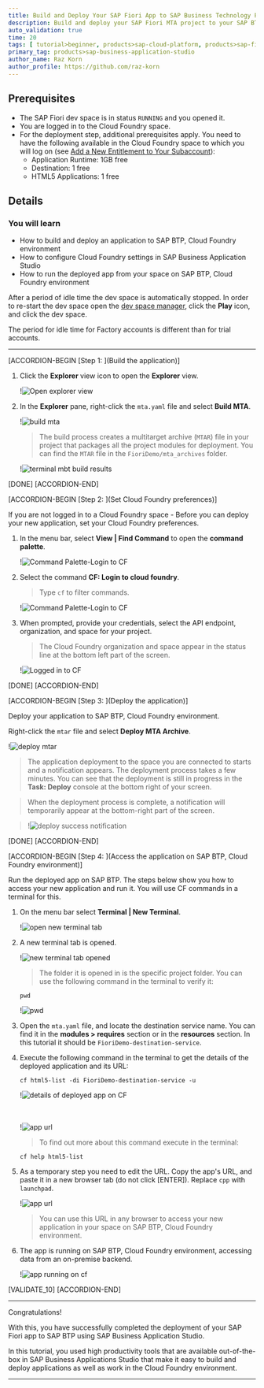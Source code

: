 ```yaml
---
title: Build and Deploy Your SAP Fiori App to SAP Business Technology Platform
description: Build and deploy your SAP Fiori MTA project to your SAP BTP, Cloud Foundry environment.
auto_validation: true
time: 20
tags: [ tutorial>beginner, products>sap-cloud-platform, products>sap-fiori, topic>sapui5, products>sap-cloud-platform-for-the-cloud-foundry-environment]
primary_tag: products>sap-business-application-studio
author_name: Raz Korn
author_profile: https://github.com/raz-korn
---
```


## Prerequisites
- The SAP Fiori dev space is in status `RUNNING` and you opened it.
- You are logged in to the Cloud Foundry space.
- For the deployment step, additional prerequisites apply. You need to have the following available in the Cloud Foundry space to which you will log on (see [Add a New Entitlement to Your Subaccount](cp-cf-entitlements-add)):
    - Application Runtime: 1GB free
    - Destination: 1 free
    - HTML5 Applications: 1 free

## Details
### You will learn
  - How to build and deploy an application to SAP BTP, Cloud Foundry environment
  - How to configure Cloud Foundry settings in SAP Business Application Studio
  - How to run the deployed app from your space on SAP BTP, Cloud Foundry environment

After a period of idle time the dev space is automatically stopped. In order to re-start the dev space open the [dev space manager](https://triallink.eu10.trial.applicationstudio.cloud.sap/), click the **Play** icon, and click the dev space.

The period for idle time for Factory accounts is different than for trial accounts.

---

[ACCORDION-BEGIN [Step 1: ](Build the application)]

1. Click the **Explorer** view icon to open the **Explorer** view.

    !![Open explorer view](01-01-AppStudio-Explorer-View-Open-.png)

2. In the **Explorer** pane, right-click the `mta.yaml` file and select **Build MTA**.

    !![build mta](01-02-AppStudio-Context-Menu-Build-MTA-.png)

    >The build process creates a multitarget archive (`MTAR`) file in your project that packages all the project modules for deployment. You can find the `MTAR` file in the `FioriDemo/mta_archives` folder.

    !![terminal mbt build results](07-02-02-AppStudio-Terminal-MBT-Build-.png)

[DONE]
[ACCORDION-END]

[ACCORDION-BEGIN [Step 2: ](Set Cloud Foundry preferences)]

If you are not logged in to a Cloud Foundry space - Before you can deploy your new application, set your Cloud Foundry preferences.

1. In the menu bar, select **View | Find Command** to open the **command palette**.

    !![Command Palette-Login to CF](08-01-AppStudio-CF-Login-.png)

2. Select the command **CF: Login to cloud foundry**.

    >Type `cf` to filter commands.

    !![Command Palette-Login to CF](08-01-02-AppStudio-CF-Login-.png)

3. When prompted, provide your credentials, select the API endpoint, organization, and space for your project.

    >The Cloud Foundry organization and space appear in the status line at the bottom left part of the screen.

    !![Logged in to CF](02-03-AppStudio-CF-Login-.png)

[DONE]
[ACCORDION-END]

[ACCORDION-BEGIN [Step 3: ](Deploy the application)]

Deploy your application to SAP BTP, Cloud Foundry environment.

Right-click the `mtar` file and select **Deploy MTA Archive**.

!![deploy mtar](03-AppStudio-Fiori-Project-Deploy-.png)

>The application deployment to the space you are connected to starts and a notification appears. The deployment process takes a few minutes. You can see that the deployment is still in progress in the **Task: Deploy** console at the bottom right of your screen.

>When the deployment process is complete, a notification will temporarily appear at the bottom-right part of the screen.

>!![deploy success notification](AppStudio-Fiori-Project-Deploy-Success-Notification-.png)

[DONE]
[ACCORDION-END]

[ACCORDION-BEGIN [Step 4: ](Access the application on SAP BTP, Cloud Foundry environment)]

Run the deployed app on SAP BTP. The steps below show you how to access your new application and run it. You will use CF commands in a terminal for this.

1. On the menu bar select **Terminal | New Terminal**.

    !![open new terminal tab](04-01-AppStudio-Open-Terminal-.png)

2. A new terminal tab is opened.

    !![new terminal tab opened](04-02-AppStudio-New-Terminal-Tab-Opened-.png)

    >The folder it is opened in is the specific project folder. You can use the following command in the terminal to verify it:
    ```Shell/Bash
    pwd
    ```
    !![pwd](04-02-AppStudio-PWD-.png)

3. Open the `mta.yaml` file, and locate the destination service name. You can find it in the **modules > requires** section or in the **resources** section. In this tutorial it should be `FioriDemo-destination-service`.

4. Execute the following command in the terminal to get the details of the deployed application and its URL:

    ```Shell/Bash
    cf html5-list -di FioriDemo-destination-service -u
    ```

    !![details of deployed app on CF](AppStudio-CF-HTML5-List-.png)

    <br><br>!![app url](AppStudio-CF-HTML5-List--.png)

    >To find out more about this command execute in the terminal:
    ```Shell/Bash
    cf help html5-list
    ```

5. As a temporary step you need to edit the URL. Copy the app's URL, and paste it in a new browser tab (do not click [ENTER]). Replace `cpp` with `launchpad`.

    !![app url](AppStudio-AppURL-in-New-Tab-.png)

    >You can use this URL in any browser to access your new application in your space on SAP BTP, Cloud Foundry environment.

6. The app is running on SAP BTP, Cloud Foundry environment, accessing data from an on-premise backend.

    !![app running on cf](05-01-AppStudio-App-Running-on-CF.png)

[VALIDATE_10]
[ACCORDION-END]

---

Congratulations!

With this, you have successfully completed the deployment of your SAP Fiori app to SAP BTP using SAP Business Application Studio.

In this tutorial, you used high productivity tools that are available out-of-the-box in SAP Business Applications Studio that make it easy to build and deploy applications as well as work in the Cloud Foundry environment.


---
